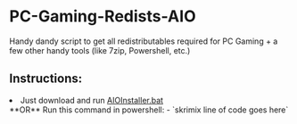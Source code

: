 # PC-Gaming-Redists-AIO
Handy dandy script to get all redistributables required for PC Gaming + a few other handy tools (like 7zip, Powershell, etc.)

## Instructions: 
<li>Just download and run <a href="https://raw.githack.com/harryeffinpotter/PC-Gaming-Redists-AIO/master/AIOInstaller.bat" rel="nofollow">AIOInstaller.bat</a></li>
**OR**
Run this command in powershell: 
- `skrimix line of code goes here`
